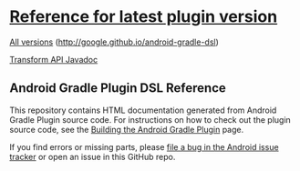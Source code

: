 # [Reference for latest plugin version](http://google.github.io/android-gradle-dsl/current)
[All versions](http://google.github.io/android-gradle-dsl) (http://google.github.io/android-gradle-dsl)

[Transform API Javadoc](http://google.github.io/android-gradle-dsl/javadoc/transform-api/)
## Android Gradle Plugin DSL Reference

This repository contains HTML documentation generated from Android Gradle Plugin
source code. For instructions on how to check out the plugin source code, see the
[Building the Android Gradle Plugin](http://tools.android.com/build/gradleplugin)
page.

If you find errors or missing parts, please [file a bug in the Android issue
tracker](https://code.google.com/p/android/issues/entry?template=Tools%20bug%20report)
or open an issue in this GitHub repo.



